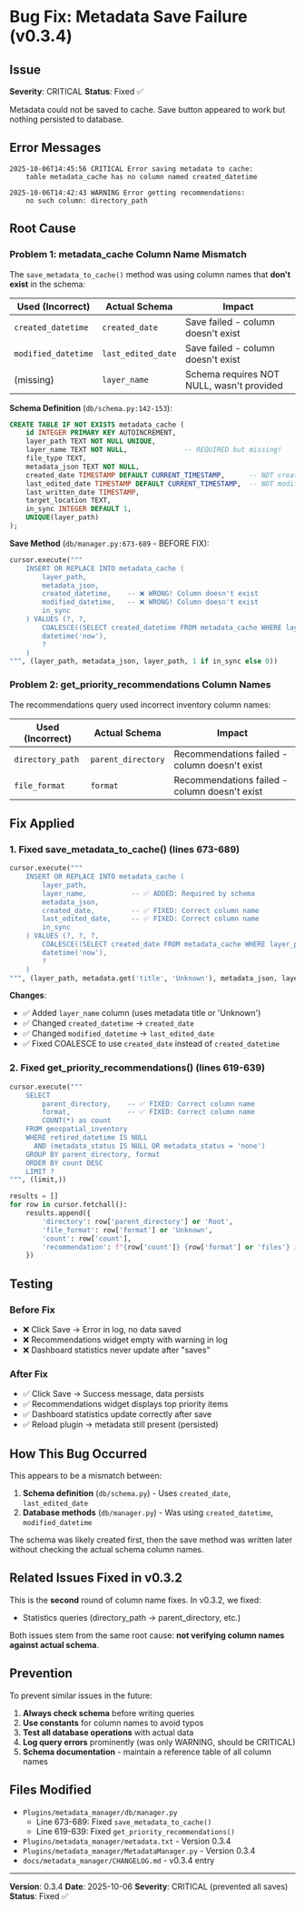 # Bug Fix: Metadata Save Failure (v0.3.4)

## Issue

**Severity**: CRITICAL
**Status**: Fixed ✅

Metadata could not be saved to cache. Save button appeared to work but nothing persisted to database.

## Error Messages

```
2025-10-06T14:45:56 CRITICAL Error saving metadata to cache:
    table metadata_cache has no column named created_datetime

2025-10-06T14:42:43 WARNING Error getting recommendations:
    no such column: directory_path
```

## Root Cause

### Problem 1: metadata_cache Column Name Mismatch

The `save_metadata_to_cache()` method was using column names that **don't exist** in the schema:

| Used (Incorrect) | Actual Schema | Impact |
|-----------------|---------------|---------|
| `created_datetime` | `created_date` | Save failed - column doesn't exist |
| `modified_datetime` | `last_edited_date` | Save failed - column doesn't exist |
| (missing) | `layer_name` | Schema requires NOT NULL, wasn't provided |

**Schema Definition** (`db/schema.py:142-153`):
```sql
CREATE TABLE IF NOT EXISTS metadata_cache (
    id INTEGER PRIMARY KEY AUTOINCREMENT,
    layer_path TEXT NOT NULL UNIQUE,
    layer_name TEXT NOT NULL,              -- REQUIRED but missing!
    file_type TEXT,
    metadata_json TEXT NOT NULL,
    created_date TIMESTAMP DEFAULT CURRENT_TIMESTAMP,      -- NOT created_datetime
    last_edited_date TIMESTAMP DEFAULT CURRENT_TIMESTAMP,  -- NOT modified_datetime
    last_written_date TIMESTAMP,
    target_location TEXT,
    in_sync INTEGER DEFAULT 1,
    UNIQUE(layer_path)
);
```

**Save Method** (`db/manager.py:673-689` - BEFORE FIX):
```python
cursor.execute("""
    INSERT OR REPLACE INTO metadata_cache (
        layer_path,
        metadata_json,
        created_datetime,    -- ❌ WRONG! Column doesn't exist
        modified_datetime,   -- ❌ WRONG! Column doesn't exist
        in_sync
    ) VALUES (?, ?,
        COALESCE((SELECT created_datetime FROM metadata_cache WHERE layer_path = ?), datetime('now')),
        datetime('now'),
        ?
    )
""", (layer_path, metadata_json, layer_path, 1 if in_sync else 0))
```

### Problem 2: get_priority_recommendations Column Names

The recommendations query used incorrect inventory column names:

| Used (Incorrect) | Actual Schema | Impact |
|-----------------|---------------|---------|
| `directory_path` | `parent_directory` | Recommendations failed - column doesn't exist |
| `file_format` | `format` | Recommendations failed - column doesn't exist |

## Fix Applied

### 1. Fixed save_metadata_to_cache() (lines 673-689)

```python
cursor.execute("""
    INSERT OR REPLACE INTO metadata_cache (
        layer_path,
        layer_name,           -- ✅ ADDED: Required by schema
        metadata_json,
        created_date,         -- ✅ FIXED: Correct column name
        last_edited_date,     -- ✅ FIXED: Correct column name
        in_sync
    ) VALUES (?, ?, ?,
        COALESCE((SELECT created_date FROM metadata_cache WHERE layer_path = ?), datetime('now')),
        datetime('now'),
        ?
    )
""", (layer_path, metadata.get('title', 'Unknown'), metadata_json, layer_path, 1 if in_sync else 0))
```

**Changes**:
- ✅ Added `layer_name` column (uses metadata title or 'Unknown')
- ✅ Changed `created_datetime` → `created_date`
- ✅ Changed `modified_datetime` → `last_edited_date`
- ✅ Fixed COALESCE to use `created_date` instead of `created_datetime`

### 2. Fixed get_priority_recommendations() (lines 619-639)

```python
cursor.execute("""
    SELECT
        parent_directory,    -- ✅ FIXED: Correct column name
        format,              -- ✅ FIXED: Correct column name
        COUNT(*) as count
    FROM geospatial_inventory
    WHERE retired_datetime IS NULL
      AND (metadata_status IS NULL OR metadata_status = 'none')
    GROUP BY parent_directory, format
    ORDER BY count DESC
    LIMIT ?
""", (limit,))

results = []
for row in cursor.fetchall():
    results.append({
        'directory': row['parent_directory'] or 'Root',
        'file_format': row['format'] or 'Unknown',
        'count': row['count'],
        'recommendation': f"{row['count']} {row['format'] or 'files'} in {row['parent_directory'] or 'Root'} need metadata"
    })
```

## Testing

### Before Fix
- ❌ Click Save → Error in log, no data saved
- ❌ Recommendations widget empty with warning in log
- ❌ Dashboard statistics never update after "saves"

### After Fix
- ✅ Click Save → Success message, data persists
- ✅ Recommendations widget displays top priority items
- ✅ Dashboard statistics update correctly after save
- ✅ Reload plugin → metadata still present (persisted)

## How This Bug Occurred

This appears to be a mismatch between:
1. **Schema definition** (`db/schema.py`) - Uses `created_date`, `last_edited_date`
2. **Database methods** (`db/manager.py`) - Was using `created_datetime`, `modified_datetime`

The schema was likely created first, then the save method was written later without checking the actual schema column names.

## Related Issues Fixed in v0.3.2

This is the **second** round of column name fixes. In v0.3.2, we fixed:
- Statistics queries (directory_path → parent_directory, etc.)

Both issues stem from the same root cause: **not verifying column names against actual schema**.

## Prevention

To prevent similar issues in the future:

1. **Always check schema** before writing queries
2. **Use constants** for column names to avoid typos
3. **Test all database operations** with actual data
4. **Log query errors** prominently (was only WARNING, should be CRITICAL)
5. **Schema documentation** - maintain a reference table of all column names

## Files Modified

- `Plugins/metadata_manager/db/manager.py`
  - Line 673-689: Fixed `save_metadata_to_cache()`
  - Line 619-639: Fixed `get_priority_recommendations()`
- `Plugins/metadata_manager/metadata.txt` - Version 0.3.4
- `Plugins/metadata_manager/MetadataManager.py` - Version 0.3.4
- `docs/metadata_manager/CHANGELOG.md` - v0.3.4 entry

---

**Version**: 0.3.4
**Date**: 2025-10-06
**Severity**: CRITICAL (prevented all saves)
**Status**: Fixed ✅
